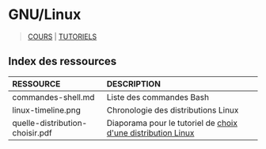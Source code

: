 # GNU/Linux

> [COURS](https://www.youtube.com/playlist?list=PLrSOXFDHBtfHKxuz6NySItyf4iSEcTw97) | [TUTORIELS](https://www.youtube.com/playlist?list=PLrSOXFDHBtfHKxuz6NySItyf4iSEcTw97)

## Index des ressources

|RESSOURCE|DESCRIPTION|
|:--|:--|
|commandes-shell.md|Liste des commandes Bash|
|linux-timeline.png|Chronologie des distributions Linux|
|quelle-distribution-choisir.pdf|Diaporama pour le tutoriel de [choix d'une distribution Linux](https://www.youtube.com/watch?v=6w2jBj8m7-8)|
